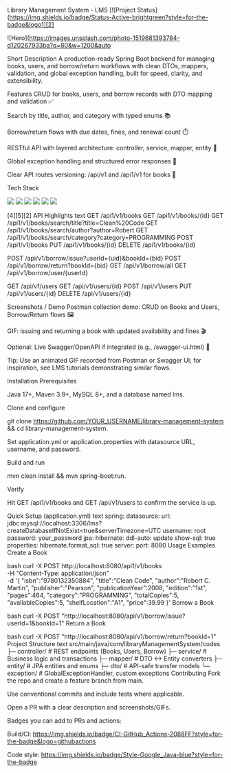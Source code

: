 Library Management System - LMS
[![Project Status](https://img.shields.io/badge/Status-Active-brightgreen?style=for-the-badge&logo1][2]

![Hero](https://images.unsplash.com/photo-1519681393784-d120267933ba?q=80&w=1200&auto

Short Description
A production-ready Spring Boot backend for managing books, users, and borrow/return workflows with clean DTOs, mappers, validation, and global exception handling, built for speed, clarity, and extensibility.​

Features
CRUD for books, users, and borrow records with DTO mapping and validation ✅​

Search by title, author, and category with typed enums 📚​

Borrow/return flows with due dates, fines, and renewal count ⏱️​

RESTful API with layered architecture: controller, service, mapper, entity 🧭​

Global exception handling and structured error responses 🚨​

Clear API routes versioning: /api/v1 and /api1/v1 for books 🔀​

Tech Stack
<p> <img src="https://img.shields.io/badge/Java-17+-orange?style=for-the-badge&logo=oracle&logoColor=white" /> <img src="https://img.shields.io/badge/Spring%20Boot-3.x-6DB33F?style=for-the-badge&logo=springboot&logoColor=white" /> <img src="https://img.shields.io/badge/Spring%20Data%20JPA-Hibernate-59666C?style=for-the-badge&logo=hibernate&logoColor=white" /> <img src="https://img.shields.io/badge/MySQL-8+-4479A1?style=for-the-badge&logo=mysql&logoColor=white" /> <img src="https://img.shields.io/badge/Validation-Jakarta-2F5D62?style=for-the-badge&logo=opensourceinitiative&logoColor=white" /> <img src="https://img.shields.io/badge/Postman-API-orange?style=for-the-badge&logo=postman&logoColor=white" /> </p>[4][5][2]
API Highlights
text
GET    /api1/v1/books
GET    /api1/v1/books/{id}
GET    /api1/v1/books/search/title?title=Clean%20Code
GET    /api1/v1/books/search/author?author=Robert
GET    /api1/v1/books/search/category?category=PROGRAMMING
POST   /api1/v1/books
PUT    /api1/v1/books/{id}
DELETE /api1/v1/books/{id}

POST   /api/v1/borrow/issue?userId={uid}&bookId={bid}
POST   /api/v1/borrow/return?bookId={bid}
GET    /api/v1/borrow/all
GET    /api/v1/borrow/user/{userId}

GET    /api/v1/users
GET    /api/v1/users/{id}
POST   /api/v1/users
PUT    /api/v1/users/{id}
DELETE /api/v1/users/{id}

Screenshots / Demo
Postman collection demo: CRUD on Books and Users, Borrow/Return flows 🖼️​

GIF: issuing and returning a book with updated availability and fines 🎬​

Optional: Live Swagger/OpenAPI if integrated (e.g., /swagger-ui.html) 🔗​

Tip: Use an animated GIF recorded from Postman or Swagger UI; for inspiration, see LMS tutorials demonstrating similar flows.​

Installation
Prerequisites

Java 17+, Maven 3.9+, MySQL 8+, and a database named lms.​

Clone and configure

git clone https://github.com/YOUR_USERNAME/library-management-system && cd library-management-system.​

Set application.yml or application.properties with datasource URL, username, and password.​

Build and run

mvn clean install && mvn spring-boot:run.​

Verify

Hit GET /api1/v1/books and GET /api/v1/users to confirm the service is up.​

Quick Setup (application.yml)
text
spring:
  datasource:
    url: jdbc:mysql://localhost:3306/lms?createDatabaseIfNotExist=true&serverTimezone=UTC
    username: root
    password: your_password
  jpa:
    hibernate:
      ddl-auto: update
    show-sql: true
    properties:
      hibernate.format_sql: true
server:
  port: 8080
Usage Examples
Create a Book

bash
curl -X POST http://localhost:8080/api1/v1/books \
 -H "Content-Type: application/json" \
 -d '{
   "isbn":"9780132350884",
   "title":"Clean Code",
   "author":"Robert C. Martin",
   "publisher":"Pearson",
   "publicationYear":2008,
   "edition":"1st",
   "pages":464,
   "category":"PROGRAMMING",
   "totalCopies":5,
   "availableCopies":5,
   "shelfLocation":"A1",
   "price":39.99
 }'
Borrow a Book

bash
curl -X POST "http://localhost:8080/api/v1/borrow/issue?userId=1&bookId=1"
Return a Book

bash
curl -X POST "http://localhost:8080/api/v1/borrow/return?bookId=1"
Project Structure
text
src/main/java/com/libraryManagementSystem/codes
 ├─ controller/  # REST endpoints (Books, Users, Borrow) 
 ├─ service/     # Business logic and transactions
 ├─ mapper/      # DTO <-> Entity converters
 ├─ entity/      # JPA entities and enums
 ├─ dto/         # API-safe transfer models
 └─ exception/   # GlobalExceptionHandler, custom exceptions
Contributing
Fork the repo and create a feature branch from main.​

Use conventional commits and include tests where applicable.​

Open a PR with a clear description and screenshots/GIFs.​

Badges you can add to PRs and actions:

Build/CI: https://img.shields.io/badge/CI-GitHub_Actions-2088FF?style=for-the-badge&logo=githubactions​

Code style: https://img.shields.io/badge/Style-Google_Java-blue?style=for-the-badge​
